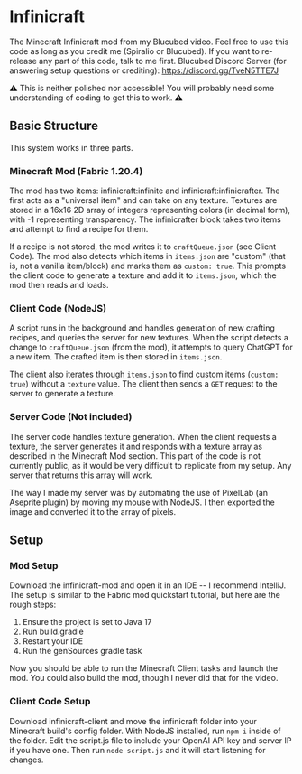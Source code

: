 # Infinicraft
The Minecraft Infinicraft mod from my Blucubed video. Feel free to use this code as long as you credit me (Spiralio or Blucubed). If you want to re-release any part of this code, talk to me first.
Blucubed Discord Server (for answering setup questions or crediting): https://discord.gg/TveN5TTE7J

⚠️ This is neither polished nor accessible! You will probably need some understanding of coding to get this to work. ⚠️


## Basic Structure
This system works in three parts.

### Minecraft Mod (Fabric 1.20.4)
The mod has two items: infinicraft:infinite and infinicraft:infinicrafter. The first acts as a "universal item" and can take on any texture. Textures are stored in a 16x16 2D array of integers representing colors (in decimal form), with -1 representing transparency. The infinicrafter block takes two items and attempt to find a recipe for them.

If a recipe is not stored, the mod writes it to `craftQueue.json` (see Client Code). The mod also detects which items in `items.json` are "custom" (that is, not a vanilla item/block) and marks them as `custom: true`. This prompts the client code to generate a texture and add it to `items.json`, which the mod then reads and loads.

### Client Code (NodeJS)
A script runs in the background and handles generation of new crafting recipes, and queries the server for new textures. When the script detects a change to `craftQueue.json` (from the mod), it attempts to query ChatGPT for a new item. The crafted item is then stored in `items.json`.

The client also iterates through `items.json` to find custom items (`custom: true`) without a `texture` value. The client then sends a `GET` request to the server to generate a texture.

### Server Code (Not included)
The server code handles texture generation. When the client requests a texture, the server generates it and responds with a texture array as described in the Minecraft Mod section. This part of the code is not currently public, as it would be very difficult to replicate from my setup. Any server that returns this array will work.

The way I made my server was by automating the use of PixelLab (an Aseprite plugin) by moving my mouse with NodeJS. I then exported the image and converted it to the array of pixels.

## Setup

### Mod Setup
Download the infinicraft-mod and open it in an IDE -- I recommend IntelliJ. The setup is similar to the Fabric mod quickstart tutorial, but here are the rough steps:

1. Ensure the project is set to Java 17
2. Run build.gradle
3. Restart your IDE
4. Run the genSources gradle task

Now you should be able to run the Minecraft Client tasks and launch the mod. You could also build the mod, though I never did that for the video.

### Client Code Setup
Download infinicraft-client and move the infinicraft folder into your Minecraft build's config folder. With NodeJS installed, run `npm i` inside of the folder. Edit the script.js file to include your OpenAI API key and server IP if you have one. Then run `node script.js` and it will start listening for changes.
